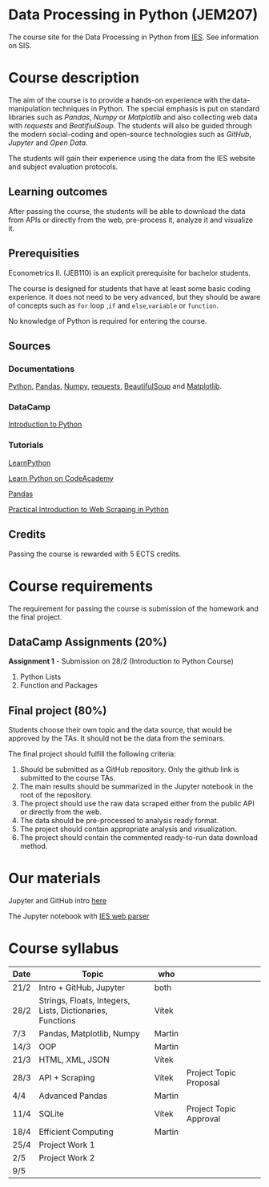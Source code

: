 # Data Processing in Python (JEM207)
The course site for the Data Processing in Python from [IES](http://ies.fsv.cuni.cz/). See information on SIS.

# Course description
The aim of the course is to provide a hands-on experience with the data-manipulation techniques in Python. The special emphasis is put on standard libraries such as *Pandas*, *Numpy* or *Matplotlib* and also collecting web data with *requests* and *BeatifiulSoup*. The students will also be guided through the modern social-coding and open-source technologies such as *GitHub*, *Jupyter* and *Open Data*.

The students will gain their experience using the data from the IES website and subject evaluation protocols.

## Learning outcomes
After passing the course, the students will be able to download the data from APIs or directly from the web, pre-process it, analyze it and visualize it.

## Prerequisities
Econometrics II. (JEB110) is an explicit prerequisite for bachelor students.

The course is designed for students that have at least some basic coding experience. It does not need to be very advanced, but they should be aware of concepts such as ` for ` loop ,`if` and `else`,`variable` or `function`.

No knowledge of Python is required for entering the course.

## Sources
### Documentations
[Python](https://docs.python.org/3/), [Pandas](https://pandas.pydata.org/pandas-docs/stable/), [Numpy](https://docs.scipy.org/doc/), [requests](http://docs.python-requests.org/en/master/), [BeautifulSoup](https://www.crummy.com/software/BeautifulSoup/bs4/doc/) and [Matplotlib](https://matplotlib.org/).

### DataCamp
[Introduction to Python](https://www.datacamp.com/courses/intro-to-python-for-data-science)


### Tutorials
[LearnPython](https://www.learnpython.org/)

[Learn Python on CodeAcademy](https://www.codecademy.com/learn/learn-python)

[Pandas](https://pandas.pydata.org/pandas-docs/stable/tutorials.html)

[Practical Introduction to Web Scraping in Python](https://realpython.com/python-web-scraping-practical-introduction/)


## Credits
Passing the course is rewarded with 5 ECTS credits.

# Course requirements
The requirement for passing the course is submission of the homework and the final project.

## DataCamp Assignments (20%)
**Assignment 1** - Submission on 28/2 (Introduction to Python Course)

 1. Python Lists
 2. Function and Packages

## Final project (80%)
Students choose their own topic and the data source, that would be approved by the TAs. It should not be the data from the seminars.

The final project should fulfill the following criteria:
1. Should be submitted as a GitHub repository. Only the github link is submitted to the course TAs.
2. The main results should be summarized in the Jupyter notebook in the root of the repository. 
3. The project should use the raw data scraped either from the public API or directly from the web.
4. The data should be pre-processed to analysis ready format.
5. The project should contain appropriate analysis and visualization.
6. The project should contain the commented ready-to-run data download method.


# Our materials
Jupyter and GitHub intro [here](/quick-intro.md)

The Jupyter notebook with [IES web parser](/IES_web.ipynb) 



# Course syllabus
| Date | Topic                                                     | who    |                        |   |   |
|------|-----------------------------------------------------------|--------|------------------------|---|---|
| 21/2 | Intro + GitHub, Jupyter                                   | both   |                        |   |   |
| 28/2 | Strings, Floats, Integers, Lists, Dictionaries, Functions | Vítek  |                        |   |   |
| 7/3  | Pandas, Matplotlib, Numpy                                 | Martin |                        |   |   |
| 14/3 | OOP                                                       | Martin |                        |   |   |
| 21/3 | HTML, XML, JSON                                           | Vítek  |                        |   |   |
| 28/3 | API + Scraping                                            | Vítek  | Project Topic Proposal |   |   |
| 4/4  | Advanced Pandas                                           | Martin |                        |   |   |
| 11/4 | SQLite                                                    | Vítek  | Project Topic Approval |   |   |
| 18/4 | Efficient Computing                                       | Martin |                        |   |   |
| 25/4 | Project Work 1                                            |        |                        |   |   |
| 2/5  | Project Work 2                                            |        |                        |   |   |
| 9/5  |                                                           |        |                        |   |   |
